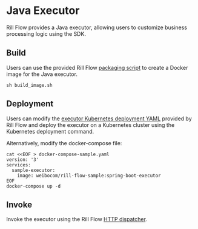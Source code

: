 # Java Executor
Rill Flow provides a Java executor, allowing users to customize business processing logic using the SDK.

## Build
Users can use the provided Rill Flow [packaging script](executor-web/docker/build_image.sh) to create a Docker image for the Java executor.
```shell
sh build_image.sh
```

## Deployment
Users can modify the [executor Kubernetes deployment YAML](../../docs/samples/executor/deploy-sample-executor.yaml) provided by Rill Flow and deploy the executor on a Kubernetes cluster using the Kubernetes deployment command.

Alternatively, modify the docker-compose file:
```shell
cat <<EOF > docker-compose-sample.yaml
version: '3'
services:
  sample-executor:
    image: weibocom/rill-flow-sample:spring-boot-executor
EOF
docker-compose up -d
```

## Invoke
Invoke the executor using the Rill Flow [HTTP dispatcher](https://rill-flow.github.io/docs/user-guide/defination/task-and-dispatcher#http-协议派发器).